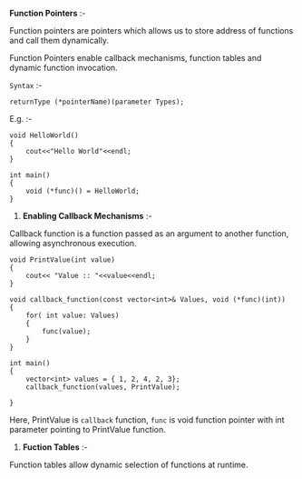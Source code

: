 
**Function Pointers** :-

Function pointers are pointers which allows us to store address of functions and call them dynamically.

Function Pointers enable callback mechanisms, function tables and dynamic function invocation.

`Syntax` :-

```
returnType (*pointerName)(parameter Types);
```

E.g. :-

```
void HelloWorld()
{
    cout<<"Hello World"<<endl;
}

int main()
{
    void (*func)() = HelloWorld;
}
```

1. **Enabling Callback Mechanisms** :-

Callback function is a function passed as an argument to another function, allowing asynchronous execution.

```
void PrintValue(int value)
{
    cout<< "Value :: "<<value<<endl;
}

void callback_function(const vector<int>& Values, void (*func)(int))
{
    for( int value: Values)
    {
        func(value);
    }
}

int main()
{
    vector<int> values = { 1, 2, 4, 2, 3};
    callback_function(values, PrintValue);

}
```

Here, PrintValue is `callback` function, `func` is void function pointer with int parameter pointing to PrintValue function.


1. **Fuction Tables** :-

Function tables allow dynamic selection of functions at runtime.


